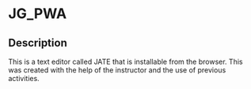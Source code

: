 # JG_PWA
## Description
This is a text editor called JATE that is installable from the browser. This was created with the help of the instructor and the use of previous activities.
